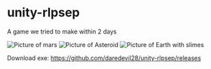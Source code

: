 # unity-rlpsep
A game we tried to make within 2 days

![Picture of mars](https://i.imgur.com/92QfNTR.png)
![Picture of Asteroid](https://i.imgur.com/JUgFv68.png)
![Picture of Earth with slimes](https://i.imgur.com/4GUxGXM.png)

Download exe: https://github.com/daredevil28/unity-rlpsep/releases
